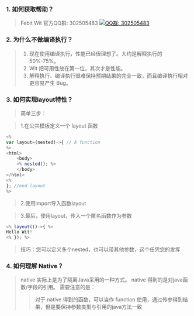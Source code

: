 ### 1. 如何获取帮助？

> Febit Wit 官方QQ群: 302505483 <a target="_blank" href="http://shang.qq.com/wpa/qunwpa?idkey=7be9d8a59a8533b7c2837bdc22295b4b47c65384eda323971cf5f3b9943ad9db"><img border="0" src="http://pub.idqqimg.com/wpa/images/group.png" alt="QQ群: 302505483" title="QQ群: 302505483"></a>


### 2. 为什么不做编译执行？
> 1. 现在使用编译执行，性能已经很理想了。大约是解释执行的50%-75%。
> 2. Wit 把可用性放在第一位，其次才是性能。
> 3. 解释执行、编译执行很难保持预期结果的完全一致，而且编译执行相对更容易产生 Bug。

### 3. 如何实现layout特性？
> 简单三步：

> 1.在公共模板定义一个 layout 函数

```js
<%
var layout=(nested)->{ // A function
%>
<html>
    <body>
	<% nested(); %>
    </body>
</html>
<%
}; //end layout
%>
```
> 2.使用import导入函数layout

> 3.最后，使用layout，传入一个匿名函数作为参数

```js
<% layout(()->{ %>
Hello Wit!
<% }); %>
```
> 技巧：您可以定义多个nested，也可以带其他参数，这个任凭您的发挥

### 4. 如何理解 Native？
> native 实际上是为了隔离Java采用的一种方式。
> native 得到的是对java函数/字段的引用。
> 需要注意的是：
> > 对于 native 得到的函数，可以当作 function 使用，通过传参得到结果，但是要保持参数类型与引用的java方法一致
